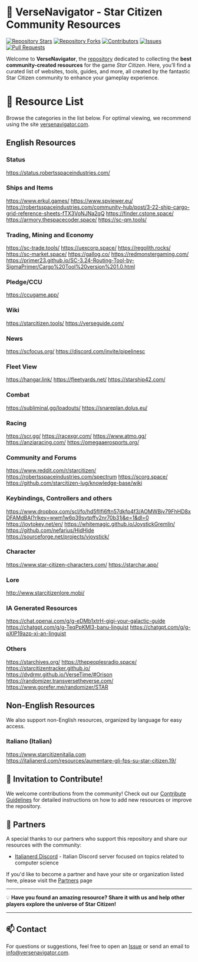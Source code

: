 # 🌌 VerseNavigator - Star Citizen Community Resources

[![Repository Stars](https://img.shields.io/github/stars/Anyma6/versenavigator?style=social)](https://github.com/Anyma6/versenavigator/stargazers) [![Repository Forks](https://img.shields.io/github/forks/Anyma6/versenavigator?style=social)](https://github.com/Anyma6/versenavigator/network/members) [![Contributors](https://img.shields.io/github/contributors/Anyma6/versenavigator)](https://github.com/Anyma6/versenavigator/graphs/contributors) [![Issues](https://img.shields.io/github/issues/Anyma6/versenavigator)](https://github.com/Anyma6/versenavigator/issues) [![Pull Requests](https://img.shields.io/github/issues-pr/Anyma6/versenavigator)](https://github.com/Anyma6/versenavigator/pulls)

Welcome to **VerseNavigator**, the [repository](https://github.com/Anyma6/versenavigator) dedicated to collecting the **best community-created resources** for the game _Star Citizen_. Here, you’ll find a curated list of websites, tools, guides, and more, all created by the fantastic Star Citizen community to enhance your gameplay experience.


# 🚀 Resource List

Browse the categories in the list below. For optimal viewing, we recommend using the site [versenavigator.com](https://versenavigator.com).

## English Resources
### Status
https://status.robertsspaceindustries.com/

### Ships and Items
https://www.erkul.games/
https://www.spviewer.eu/
https://robertsspaceindustries.com/community-hub/post/3-22-ship-cargo-grid-reference-sheets-fTX3VoNJNa2qQ
https://finder.cstone.space/
https://armory.thespacecoder.space/
https://sc-qm.tools/

### Trading, Mining and Economy
https://sc-trade.tools/
https://uexcorp.space/
https://regolith.rocks/
https://sc-market.space/
https://gallog.co/
https://redmonstergaming.com/
https://primer23.github.io/SC-3.24-Routing-Tool-by-SigmaPrimer/Cargo%20Tool%20version%201.0.html

### Pledge/CCU
https://ccugame.app/

### Wiki
https://starcitizen.tools/
https://verseguide.com/

### News
https://scfocus.org/
https://discord.com/invite/pipelinesc

### Fleet View
https://hangar.link/
https://fleetyards.net/
https://starship42.com/

### Combat
https://subliminal.gg/loadouts/
https://snareplan.dolus.eu/

### Racing
https://scr.gg/
https://racexgr.com/
https://www.atmo.gg/
https://anziaracing.com/
https://omegaaerosports.org/

### Community and Forums
https://www.reddit.com/r/starcitizen/
https://robertsspaceindustries.com/spectrum
https://scorg.space/
https://github.com/starcitizen-lug/knowledge-base/wiki

### Keybindings, Controllers and others
https://www.dropbox.com/scl/fo/hd5fllfi6ftn57dkfp4f3/AOMWBjv79FhHD8xDFAMdBAI?rlkey=wwm1w6p39sytpffv2nr70b31j&e=1&dl=0
https://joytokey.net/en/
https://whitemagic.github.io/JoystickGremlin/
https://github.com/nefarius/HidHide
https://sourceforge.net/projects/vjoystick/

### Character
https://www.star-citizen-characters.com/
https://starchar.app/

### Lore
http://www.starcitizenlore.mobi/

### IA Generated Resources
https://chat.openai.com/g/g-eDMb1xtrH-gigi-your-galactic-guide
https://chatgpt.com/g/g-TeqPpKMl3-banu-linguist
https://chatgpt.com/g/g-pXIP19azp-xi-an-linguist

### Others
https://starchives.org/
https://thepeoplesradio.space/
https://starcitizentracker.github.io/
https://dydrmr.github.io/VerseTime/#Orison
https://randomizer.transversetheverse.com/
https://www.gorefer.me/randomizer/STAR

## Non-English Resources
We also support non-English resources, organized by language for easy access.

### Italiano (Italian)
https://www.starcitizenitalia.com
https://italianerd.com/resources/aumentare-gli-fps-su-star-citizen.19/

## 🌟 Invitation to Contribute!

We welcome contributions from the community! Check out our [Contribute Guidelines](https://github.com/Anyma6/versenavigator/blob/main/CONTRIBUTING.md) for detailed instructions on how to add new resources or improve the repository.

## 🤝 Partners

A special thanks to our partners who support this repository and share our resources with the community:

- [Italianerd Discord](https://discord.italianerd.com/) - Italian Discord server focused on topics related to computer science

If you'd like to become a partner and have your site or organization listed here, please visit the [Partners](https://github.com/Anyma6/versenavigator/blob/main/Partners.md) page

---

💡 **Have you found an amazing resource? Share it with us and help other players explore the universe of Star Citizen!**

---

## 📫 Contact

For questions or suggestions, feel free to open an [Issue](https://github.com/Anyma6/versenavigator/issues) or send an email to info@versenavigator.com.
